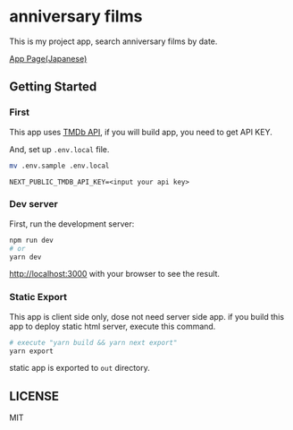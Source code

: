 # anniversary films

This is my project app, search anniversary films by date.

[App Page(Japanese)](https://blissful-ramanujan-31cbd0.netlify.app/)

## Getting Started

### First

This app uses [TMDb API](https://developers.themoviedb.org/3/getting-started/introduction), if you will build app, you need to get API KEY.

And, set up `.env.local` file.

```bash
mv .env.sample .env.local
```

```env
NEXT_PUBLIC_TMDB_API_KEY=<input your api key>
```

### Dev server

First, run the development server:

```bash
npm run dev
# or
yarn dev
```

[http://localhost:3000](http://localhost:3000) with your browser to see the result.

### Static Export

This app is client side only, dose not need server side app.
if you build this app to deploy static html server, execute this command.

```bash
# execute "yarn build && yarn next export"
yarn export
```

static app is exported to `out` directory.

## LICENSE

MIT
